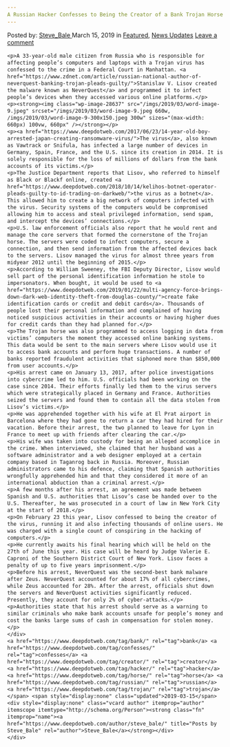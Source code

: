 ```yaml
---
A Russian Hacker Confesses to Being the Creator of a Bank Trojan Horse
---
```

<article class="post-listing post-28634 post type-post status-publish format-standard has-post-thumbnail hentry  tag-bank tag-confesses tag-creator tag-hacker tag-horse tag-russian tag-trojan">
    <div class="post-inner">
        <span>Posted by: <a href="https://www.deepdotweb.com/author/steve_bale/" title="">Steve_Bale </a></span>
    <span>March 15, 2019</span>
    <span>in <a href="https://www.deepdotweb.com/category/deepdot-news/" rel="category tag">Featured</a>, <a href="https://www.deepdotweb.com/category/news-updates/" rel="category tag">News Updates</a></span>
    <span><a href="https://www.deepdotweb.com/2019/03/15/a-russian-hacker-confesses-to-being-the-creator-of-a-bank-trojan-horse/#respond">Leave a comment</a></span>
    </p>
    <div class="clear"></div>
    
    <p>A 33-year-old male citizen from Russia who is responsible for affecting people’s computers and laptops with a Trojan virus has confessed to the crime in a Federal Court in Manhattan. <a href="https://www.zdnet.com/article/russian-national-author-of-neverquest-banking-trojan-pleads-guilty/">Stanislav V. Lisov created the malware known as NeverQuest</a> and programmed it to infect people’s devices when they accessed various online platforms.</p>
    <p><strong><img class="wp-image-28637" src="/imgs/2019/03/word-image-9.jpeg" srcset="/imgs/2019/03/word-image-9.jpeg 660w, /imgs/2019/03/word-image-9-300x150.jpeg 300w" sizes="(max-width: 660px) 100vw, 660px" /></strong></p>
    <p><a href="https://www.deepdotweb.com/2017/06/23/14-year-old-boy-arrested-japan-creating-ransomware-virus/">The virus</a>, also known as Vawtrack or Snifula, has infected a large number of devices in Germany, Spain, France, and the U.S. since its creation in 2014. It is solely responsible for the loss of millions of dollars from the bank accounts of its victims.</p>
    <p>The Justice Department reports that Lisov, who referred to himself as Black or Blackf online, created <a href="https://www.deepdotweb.com/2018/10/14/kelihos-botnet-operator-pleads-guilty-to-id-trading-on-darkweb/">the virus as a botnet</a>. This allowed him to create a big network of computers infected with the virus. Security systems of the computers would be compromised allowing him to access and steal privileged information, send spam, and intercept the devices’ connections.</p>
    <p>U.S. law enforcement officials also report that he would rent and manage the core servers that formed the cornerstone of the Trojan horse. The servers were coded to infect computers, secure a connection, and then send information from the affected devices back to the servers. Lisov managed the virus for almost three years from midyear 2012 until the beginning of 2015.</p>
    <p>According to William Sweeney, the FBI Deputy Director, Lisov would sell part of the personal identification information he stole to impersonators. When bought, it would be used to <a href="https://www.deepdotweb.com/2019/01/22/multi-agency-force-brings-down-dark-web-identity-theft-from-douglas-county/">create fake identification cards or credit and debit cards</a>. Thousands of people lost their personal information and complained of having noticed suspicious activities in their accounts or having higher dues for credit cards than they had planned for.</p>
    <p>The Trojan horse was also programmed to access logging in data from victims’ computers the moment they accessed online banking systems. This data would be sent to the main servers where Lisov would use it to access bank accounts and perform huge transactions. A number of banks reported fraudulent activities that siphoned more than $850,000 from user accounts.</p>
    <p>His arrest came on January 13, 2017, after police investigations into cybercrime led to him. U.S. officials had been working on the case since 2014. Their efforts finally led them to the virus servers which were strategically placed in Germany and France. Authorities seized the servers and found them to contain all the data stolen from Lisov’s victims.</p>
    <p>He was apprehended together with his wife at El Prat airport in Barcelona where they had gone to return a car they had hired for their vacation. Before their arrest, the two planned to leave for Lyon in France to meet up with friends after clearing the car.</p>
    <p>His wife was taken into custody for being an alleged accomplice in the crime. When interviewed, she claimed that her husband was a software administrator and a web designer employed at a certain company based in Taganrog back in Russia. Moreover, Russian administrators came to his defence, claiming that Spanish authorities wrongfully apprehended him and that they considered it more of an international abduction than a criminal arrest.</p>
    <p>A few months after his arrest, an agreement was made between Spanish and U.S. authorities that Lisov’s case be handed over to the U.S. Thereafter, he was prosecuted in a court of law in New York City at the start of 2018.</p>
    <p>On February 23 this year, Lisov confessed to being the creator of the virus, running it and also infecting thousands of online users. He was charged with a single count of conspiring in the hacking of computers.</p>
    <p>He currently awaits his final hearing which will be held on the 27th of June this year. His case will be heard by Judge Valerie E. Caproni of the Southern District Court of New York. Lisov faces a penalty of up to five years imprisonment.</p>
    <p>Before his arrest, NeverQuest was the second-best bank malware after Zeus. NeverQuest accounted for about 17% of all cybercrimes, while Zeus accounted for 28%. After the arrest, officials shut down the servers and NeverQuest activities significantly reduced. Presently, they account for only 2% of cyber-attacks.</p>
    <p>Authorities state that his arrest should serve as a warning to similar criminals who make bank accounts unsafe for people’s money and cost the banks large sums of cash in compensation for stolen money.</p>
    </div>
    <a href="https://www.deepdotweb.com/tag/bank/" rel="tag">bank</a> <a href="https://www.deepdotweb.com/tag/confesses/" rel="tag">confesses</a> <a href="https://www.deepdotweb.com/tag/creator/" rel="tag">creator</a> <a href="https://www.deepdotweb.com/tag/hacker/" rel="tag">hacker</a> <a href="https://www.deepdotweb.com/tag/horse/" rel="tag">horse</a> <a href="https://www.deepdotweb.com/tag/russian/" rel="tag">russian</a> <a href="https://www.deepdotweb.com/tag/trojan/" rel="tag">trojan</a></span> <span style="display:none" class="updated">2019-03-15</span>
    <div style="display:none" class="vcard author" itemprop="author" itemscope itemtype="http://schema.org/Person"><strong class="fn" itemprop="name"><a href="https://www.deepdotweb.com/author/steve_bale/" title="Posts by Steve_Bale" rel="author">Steve_Bale</a></strong></div>
    </div>
</article>

